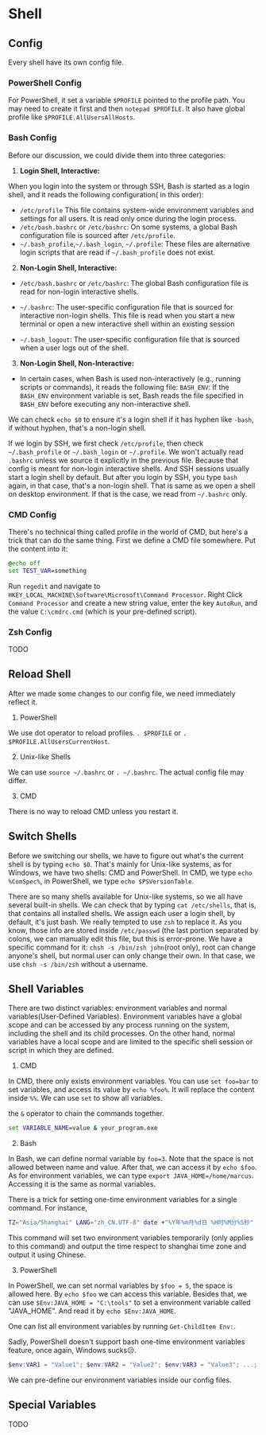 # Shell



## Config

Every shell have its own config file. 

### PowerShell Config

For PowerShell, it set a variable `$PROFILE` pointed to the profile path. You may need to create it first and then `notepad $PROFILE`. It also have global profile like `$PROFILE.AllUsersAllHosts`.

### Bash Config

Before our discussion, we could divide them into three categories:

1. **Login Shell, Interactive:**

When you login into the system or through SSH, Bash is started as a login shell, and it reads the following configuration( in this order):

* `/etc/profile` This file contains system-wide environment variables and settings for all users. It is read only once during the login process.
* `/etc/bash.bashrc` or `/etc/bashrc`: On some systems, a global Bash configuration file is sourced after `/etc/profile`.
* `~/.bash_profile`,`~/.bash_login`, `~/.profile`:  These files are alternative login scripts that are read if `~/.bash_profile` does not exist.

2. **Non-Login Shell, Interactive:**

* `/etc/bash.bashrc` or `/etc/bashrc`: The global Bash configuration file is read for non-login interactive shells.

* `~/.bashrc`: The user-specific configuration file that is sourced for interactive non-login shells. This file is read when you start a new terminal or open a new interactive shell within an existing session
* `~/.bash_logout`: The user-specific configuration file that is sourced when a user logs out of the shell.

3. **Non-Login Shell, Non-Interactive:**

* In certain cases, when Bash is used non-interactively (e.g., running scripts or commands), it reads the following file: `BASH_ENV`: If the `BASH_ENV` environment variable is set, Bash reads the file specified in `BASH_ENV` before executing any non-interactive shell.



We can check `echo $0` to ensure it's a login shell if it has hyphen like `-bash`, if without hyphen, that's a non-login shell.

If we login by SSH, we first check `/etc/profile`, then check `~/.bash_profile` or `~/.bash_login` or `~/.profile`. We won't actually read `.bashrc` unless we source it explicitly in the previous file. Because that config is meant for non-login interactive shells. And SSH sessions usually start a login shell by default. But after  you login by SSH, you type `bash` again, in that case, that's a non-login shell. That is same as we open a shell on desktop environment. If that is the case, we read from `~/.bashrc` only.



### CMD Config

There's no technical thing called profile in the world of CMD, but here's a trick that can do the same thing. First we define a CMD file somewhere. Put the content into it:

```cmd
@echo off
set TEST_VAR=something
```

Run `regedit` and navigate to `HKEY_LOCAL_MACHINE\Software\Microsoft\Command Processor`. Right Click `Command Processor` and create a new string value, enter the key `AutoRun`, and the value `C:\cmdrc.cmd` (which is your pre-defined script). 



### Zsh Config

TODO



## Reload Shell

After we made some changes to our config file, we need immediately reflect it. 

1. PowerShell

We use dot operator to reload profiles. `. $PROFILE` or `. $PROFILE.AllUsersCurrentHost`.



2. Unix-like Shells

We can use `source ~/.bashrc` or `. ~/.bashrc`. The actual config file may differ.



3. CMD

There is no way to reload CMD unless you restart it.



## Switch Shells

Before we switching our shells, we have to figure out what's the current shell is by typing `echo $0`. That's mainly for Unix-like systems, as for Windows, we have two shells: CMD and PowerShell. In CMD, we type `echo %ComSpec%`, in PowerShell, we type `echo $PSVersionTable`.

There are so many shells available for Unix-like systems, so we all have several built-in shells. We can check that by typing `cat /etc/shells`, that is, that contains all installed shells. We assign each user a login shell, by default, it's just bash. We really tempted to use `zsh` to replace it. As you know, those info are stored inside `/etc/passwd` (the last portion separated by colons,  we can manually edit this file, but this is error-prone. We have a specific command for it: `chsh -s /bin/zsh john`(root only), root can change anyone's shell, but normal user can only change their own. In that case, we use `chsh -s /bin/zsh` without a username.



## Shell Variables

There are two distinct variables: environment variables and normal variables(User-Defined Variables). Environment variables have a global scope and can be accessed by any process running on the system, including the shell and its child processes. On the other hand, normal variables have a local scope and are limited to the specific shell session or script in which they are defined.

1. CMD

In CMD, there only exists environment variables. You can use `set foo=bar` to set variables, and access its value by `echo %foo%`. It will replace the content inside `%%`.  We can use `set` to show all variables.

the `&` operator to chain the commands together.

```cmd
set VARIABLE_NAME=value & your_program.exe
```





2. Bash 

In Bash, we can define normal variable by `foo=3`. Note that the space is not allowed between name and value. After that, we can access it by `echo $foo`. As for environment variables, we can type `export JAVA_HOME=/home/marcus`. Accessing it is the same as normal variables. 

There is a trick for setting one-time environment variables for a single command. For instance,

```bash
TZ="Asia/Shanghai" LANG="zh_CN.UTF-8" date +"%Y年%m月%d日 %H时%M分%S秒"
```

This command will set two environment variables temporarily (only applies to this command) and output the time respect to shanghai time zone and output it using Chinese.



3. PowerShell

In PowerShell, we can set normal variables by `$foo = 5`, the space is allowed here. By `echo $foo` we can access this variable. Besides that, we can use `$Env:JAVA_HOME = "C:\tools"` to set a environment variable called "JAVA_HOME". And read it by `echo $Env:JAVA_HOME`. 

One can list all environment variables by running `Get-ChildItem Env:`. 

Sadly, PowerShell doesn't support bash one-time environment variables feature, once again, Windows sucks😥. 

```powershell
$env:VAR1 = "Value1"; $env:VAR2 = "Value2"; $env:VAR3 = "Value3"; ...; your_command_here
```



We can pre-define our environment variables inside our config files. 



## Special Variables
TODO